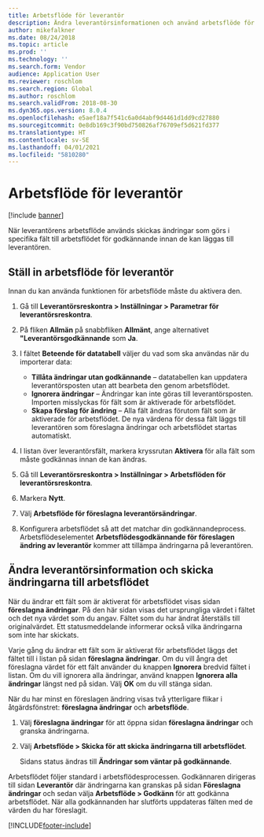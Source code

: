 ```yaml
---
title: Arbetsflöde för leverantör
description: Ändra leverantörsinformationen och använd arbetsflöde för att godkänna den.
author: mikefalkner
ms.date: 08/24/2018
ms.topic: article
ms.prod: ''
ms.technology: ''
ms.search.form: Vendor
audience: Application User
ms.reviewer: roschlom
ms.search.region: Global
ms.author: roschlom
ms.search.validFrom: 2018-08-30
ms.dyn365.ops.version: 8.0.4
ms.openlocfilehash: e5aef18a7f541c6a0d4abf9d4461d1dd9cd27880
ms.sourcegitcommit: 0e8db169c3f90bd750826af76709ef5d621fd377
ms.translationtype: HT
ms.contentlocale: sv-SE
ms.lasthandoff: 04/01/2021
ms.locfileid: "5810280"
---
```

# <a name="vendor-workflow"></a>Arbetsflöde för leverantör

[!include [banner](../includes/banner.md)]

När leverantörens arbetsflöde används skickas ändringar som görs i specifika fält till arbetsflödet för godkännande innan de kan läggas till leverantören.

## <a name="set-up-the-vendor-workflow"></a>Ställ in arbetsflöde för leverantör

Innan du kan använda funktionen för arbetsflöde måste du aktivera den.

1. Gå till **Leverantörsreskontra \> Inställningar \> Parametrar för leverantörsreskontra**.
2. På fliken **Allmän** på snabbfliken **Allmänt**, ange alternativet **"Leverantörsgodkännande** som **Ja**.
3. I fältet **Beteende för datatabell** väljer du vad som ska användas när du importerar data:

    - **Tillåta ändringar utan godkännande** – datatabellen kan uppdatera leverantörsposten utan att bearbeta den genom arbetsflödet.
    - **Ignorera ändringar** – Ändringar kan inte göras till leverantörsposten. Importen misslyckas för fält som är aktiverade för arbetsflödet.
    - **Skapa förslag för ändring** – Alla fält ändras förutom fält som är aktiverade för arbetsflödet. De nya värdena för dessa fält läggs till leverantören som föreslagna ändringar och arbetsflödet startas automatiskt.

4. I listan över leverantörsfält, markera kryssrutan **Aktivera** för alla fält som måste godkännas innan de kan ändras.
5. Gå till **Leverantörsreskontra \> Inställningar \> Arbetsflöden för leverantörsreskontra**.
6. Markera **Nytt**.
7. Välj **Arbetsflöde för föreslagna leverantörsändringar**. 
8. Konfigurera arbetsflödet så att det matchar din godkännandeprocess. Arbetsflödeselementet **Arbetsflödesgodkännande för föreslagen ändring av leverantör** kommer att tillämpa ändringarna på leverantören.

## <a name="change-vendor-information-and-submit-the-changes-to-the-workflow"></a>Ändra leverantörsinformation och skicka ändringarna till arbetsflödet

När du ändrar ett fält som är aktiverat för arbetsflödet visas sidan **föreslagna ändringar**. På den här sidan visas det ursprungliga värdet i fältet och det nya värdet som du angav. Fältet som du har ändrat återställs till originalvärdet. Ett statusmeddelande informerar också vilka ändringarna som inte har skickats. 

Varje gång du ändrar ett fält som är aktiverat för arbetsflödet läggs det fältet till i listan på sidan **föreslagna ändringar**. Om du vill ångra det föreslagna värdet för ett fält använder du knappen **Ignorera** bredvid fältet i listan. Om du vill ignorera alla ändringar, använd knappen **Ignorera alla ändringar** längst ned på sidan. Välj **OK** om du vill stänga sidan.

När du har minst en föreslagen ändring visas två ytterligare flikar i åtgärdsfönstret: **föreslagna ändringar** och **arbetsflöde**.

1. Välj **föreslagna ändringar** för att öppna sidan **föreslagna ändringar** och granska ändringarna.
2. Välj **Arbetsflöde \> Skicka för att skicka ändringarna till arbetsflödet**.

    Sidans status ändras till **Ändringar som väntar på godkännande**.

Arbetsflödet följer standard i arbetsflödesprocessen. Godkännaren dirigeras till sidan **Leverantör** där ändringarna kan granskas på sidan **Föreslagna ändringar** och sedan välja **Arbetsflöde \> Godkänn** för att godkänna arbetsflödet. När alla godkännanden har slutförts uppdateras fälten med de värden du har föreslagit.


[!INCLUDE[footer-include](../../includes/footer-banner.md)]